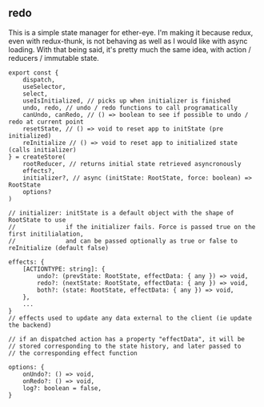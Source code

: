 ## redo

This is a simple state manager for ether-eye. I'm making it
because redux, even with redux-thunk, is not behaving as well as I would like
with async loading.
With that being said, it's pretty much the same idea, with action / reducers / immutable
state.

    export const { 
        dispatch, 
        useSelector, 
        select, 
        useIsInitialized, // picks up when initializer is finished
        undo, redo, // undo / redo functions to call programatically
        canUndo, canRedo, // () => boolean to see if possible to undo / redo at current point
        resetState, // () => void to reset app to initState (pre initialized)
        reInitialize // () => void to reset app to initialized state (calls initializer)
    } = createStore(
        rootReducer, // returns initial state retrieved asyncronously
        effects?,
        initializer?, // async (initState: RootState, force: boolean) => RootState
        options?
    )

    // initializer: initState is a default object with the shape of RootState to use
    //              if the initializer fails. Force is passed true on the first initilialation,
    //              and can be passed optionally as true or false to reInitialize (default false)

    effects: {
        [ACTIONTYPE: string]: {
            undo?: (prevState: RootState, effectData: { any }) => void,
            redo?: (nextState: RootState, effectData: { any }) => void,
            both?: (state: RootState, effectData: { any }) => void,
        },
        ...
    }
    // effects used to update any data external to the client (ie update the backend)

    // if an dispatched action has a property "effectData", it will be
    // stored corresponding to the state history, and later passed to
    // the corresponding effect function

    options: {
        onUndo?: () => void,
        onRedo?: () => void,
        log?: boolean = false,
    }
